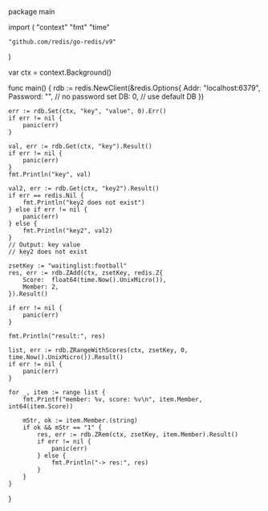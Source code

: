 package main

import (
	"context"
	"fmt"
	"time"

	"github.com/redis/go-redis/v9"
)

var ctx = context.Background()

func main() {
	rdb := redis.NewClient(&redis.Options{
		Addr:     "localhost:6379",
		Password: "", // no password set
		DB:       0,  // use default DB
	})

	err := rdb.Set(ctx, "key", "value", 0).Err()
	if err != nil {
		panic(err)
	}

	val, err := rdb.Get(ctx, "key").Result()
	if err != nil {
		panic(err)
	}
	fmt.Println("key", val)

	val2, err := rdb.Get(ctx, "key2").Result()
	if err == redis.Nil {
		fmt.Println("key2 does not exist")
	} else if err != nil {
		panic(err)
	} else {
		fmt.Println("key2", val2)
	}
	// Output: key value
	// key2 does not exist

	zsetKey := "waitinglist:football"
	res, err := rdb.ZAdd(ctx, zsetKey, redis.Z{
		Score:  float64(time.Now().UnixMicro()),
		Member: 2,
	}).Result()

	if err != nil {
		panic(err)
	}

	fmt.Println("result:", res)

	list, err := rdb.ZRangeWithScores(ctx, zsetKey, 0, time.Now().UnixMicro()).Result()
	if err != nil {
		panic(err)
	}

	for _, item := range list {
		fmt.Printf("member: %v, score: %v\n", item.Member, int64(item.Score))

		mStr, ok := item.Member.(string)
		if ok && mStr == "1" {
			res, err := rdb.ZRem(ctx, zsetKey, item.Member).Result()
			if err != nil {
				panic(err)
			} else {
				fmt.Println("-> res:", res)
			}
		}
	}
}
